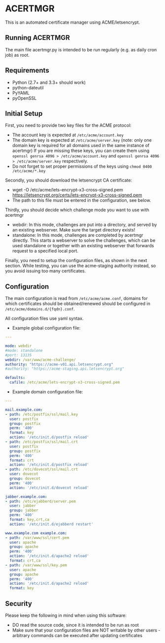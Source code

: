 ACERTMGR
========

This is an automated certificate manager using ACME/letsencrypt.

Running ACERTMGR
----------------

The main file acertmgr.py is intended to be run regularly (e.g. as daily cron job) as root.

Requirements
------------

  * Python (2.7+ and 3.3+ should work)
  * python-dateutil
  * PyYAML
  * pyOpenSSL

Initial Setup
-------------

First, you need to provide two key files for the ACME protocol:
  * The account key is expected at `/etc/acme/account.key`
  * The domain key is expected at `/etc/acme/server.key` (note: only one domain key is required for all domains used in the same instance of acertmgr)
If you are missing these keys, you can create them using `openssl genrsa 4096 > /etc/acme/account.key` and `openssl genrsa 4096 > /etc/acme/server.key` respectively.
  * Do not forget to set proper permissions of the keys using `chmod 0400 /etc/acme/*.key`

Secondly, you should download the letsencrypt CA certificate:
  * wget -O /etc/acme/lets-encrypt-x3-cross-signed.pem https://letsencrypt.org/certs/lets-encrypt-x3-cross-signed.pem
  * The path to this file must be entered in the configuration, see below.

Thirdly, you should decide which challenge mode you want to use with acertmgr
  * webdir: In this mode, challenges are put into a directory, and served by an existing webserver. Make sure the target directory exists!
  * standalone: In this mode, challenges are completed by acertmgr directly.
    This starts a webserver to solve the challenges, which can be used standalone or together with an existing webserver that forwards request to a specified local port.

Finally, you need to setup the configuration files, as shown in the next section.
While testing, you can use the acme-staging authority instead, so you avoid issuing too many certificates.

Configuration
-------------

The main configuration is read from `/etc/acme/acme.conf`, domains for which certificates should be obtained/renewed should be configured in `/etc/acme/domains.d/{fqdn}.conf`.

All configuration files use yaml syntax.

  * Example global configuration file:
```yaml
---

mode: webdir
#mode: standalone
#port: 13135
webdir: /var/www/acme-challenge/
authority: "https://acme-v01.api.letsencrypt.org"
#authority: "https://acme-staging.api.letsencrypt.org"

defaults:
  cafile: /etc/acme/lets-encrypt-x3-cross-signed.pem

```

  * Example domain configuration file:

```yaml
---

mail.example.com:
- path: /etc/postfix/ssl/mail.key
  user: postfix
  group: postfix
  perm: '400'
  format: key
  action: '/etc/init.d/postfix reload'
- path: /etc/postfix/ssl/mail.crt
  user: postfix
  group: postfix
  perm: '400'
  format: crt
  action: '/etc/init.d/postfix reload'
- path: /etc/dovecot/ssl/mail.crt
  user: dovecot
  group: dovecot
  perm: '400'
  action: '/etc/init.d/dovecot reload'

jabber.example.com:
- path: /etc/ejabberd/server.pem
  user: jabber
  group: jabber
  perm: '400'
  format: key,crt,ca
  action: '/etc/init.d/ejabberd restart'

www.example.com example.com:
- path: /var/www/ssl/cert.pem
  user: apache
  group: apache
  perm: '400'
  action: '/etc/init.d/apache2 reload'
  format: crt,ca
- path: /var/www/ssl/key.pem
  user: apache
  group: apache
  perm: '400'
  action: '/etc/init.d/apache2 reload'
  format: key
```

Security
--------

Please keep the following in mind when using this software:

  * DO read the source code, since it is intended to be run as root
  * Make sure that your configuration files are NOT writable by other users - arbitrary commands can be executed after updating certificates
